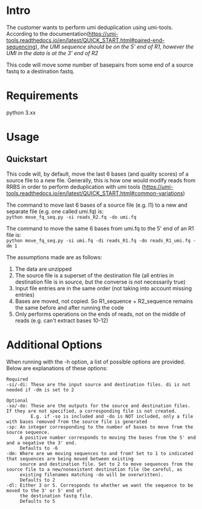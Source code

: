 # Intro
The customer wants to perform umi deduplication using umi-tools. According to the documentation(https://umi-tools.readthedocs.io/en/latest/QUICK_START.html#paired-end-sequencing), *the UMI sequence should be on the 5' end of R1, however the UMI in the data is at the 3' end of R2*


This code will move some number of basepairs from some end of a source fastq to a destination fastq.

# Requirements
python 3.xx

# Usage
## Quickstart
This code will, by default, move the last 6 bases (and quality scores) of a source file to a new file.
Generally, this is how one would modify reads from RRBS in order to perform deduplication with umi tools
(https://umi-tools.readthedocs.io/en/latest/QUICK_START.html#common-variations)

The command to move last 6 bases of a source file (e.g. I1) to a new and separate file (e.g. one called umi.fq) is: \
`python move_fq_seq.py -si reads_R2.fq -do umi.fq`

The command to move the same 6 bases from umi.fq to the 5' end of an R1 file is: \
`python move_fq_seq.py -si umi.fq -di reads_R1.fq -do reads_R1_umi.fq -dm 1`

The assumptions made are as follows:
1. The data are unzipped
2. The source file is a superset of the destination file (all entries in destination file is in source, but the converse is not necessarily true)
3. Input file entries are in the same order (not taking into account missing entries)
4. Bases are moved, not copied. So R1_sequence + R2_sequence remains the same before and after running the code
5. Only performs operations on the ends of reads, not on the middle of reads (e.g. can't extract bases 10-12)

# Additional Options
When running with the -h option, a list of possible options are provided. Below are explanations of these options:
```
Required
-si/-di: These are the input source and destination files. di is not needed if -dm is set to 2

Optional
-so/-do: These are the outputs for the source and destination files. If they are not specified, a corresponding file is not created.
         E.g. if -so is included and -do is NOT included, only a file with bases removed from the source file is generated
-sp: An integer corresponding to the number of bases to move from the source sequence. 
     A positive number corresponds to moving the bases from the 5' end and a negative the 3' end.
     Defaults to -6
-dm: Where are we moving sequences to and from? Set to 1 to indicated that sequences are being moved between existing
     source and destination file. Set to 2 to move sequences from the source file to a new/nonexistent destination file (be careful, as
     existing filenames matching -do will be overwritten).
     Defaults to 2
-dl: Either 3 or 5. Corresponds to whether we want the sequence to be moved to the 3' or 5' end of
     the destination fastq file.
     Defaults to 5
```
